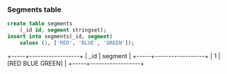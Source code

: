 ### Segments table

```sql
create table segments
    (_id id, segment stringset);
insert into segments(_id, segment)
    values (1, ['RED', 'BLUE', 'GREEN']);
```

+-----+------------------+
| _id | segment          |
+-----+------------------+
|   1 | [RED BLUE GREEN] |
+-----+------------------+
